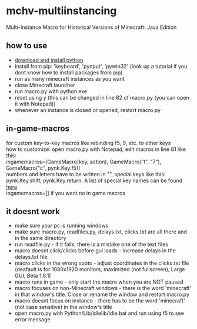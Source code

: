 # mchv-multiinstancing
Multi-Instance Macro for Historical Versions of Minecraft: Java Edition

## how to use
- [download and install python](https://www.python.org/downloads/)<br />
- install from pip: 'keyboard', 'pynput', 'pywin32' (look up a tutorial if you dont know how to install packages from pip)<br />
- run as many minecraft instances as you want<br />
- close Minecraft launcher<br />
- run macro.py with python.exe<br />
- reset using y (this can be changed in line 82 of macro.py (you can open it with Notepad))<br />
- whenever an instance is closed or opened, restart macro.py<br />

## in-game-macros
for custom key-to-key macros like rebinding f5, 9, etc. to other keys<br />
how to customize: open macro.py with Notepad, edit macros in line 81 like this:<br />
ingamemacros=[GameMacro(key, action), GameMacro("t", "7"), GameMacro("c", pynk.Key.f5)]<br />
numbers and letters have to be written in "", special keys like this: pynk.Key.shift, pynk.Key.return. A list of special key names can be found [here]( https://pynput.readthedocs.io/en/latest/keyboard.html#pynput.keyboard.Key)<br />
ingamemacros=[] if you want no in game macros<br />

## it doesnt work
- make sure your pc is running windows<br />
- make sure macro.py, readfiles.py, delays.txt, clicks.txt are all there and in the same directory<br />
- run readfile.py - if it fails, there is a mistake one of the text files<br />
- macro doesnt click/clicks before gui loads - increase delays in the delays.txt file<br />
- macro clicks in the wrong spots - adjust coordinates in the clicks.txt file (deafault is for 1080x1920 monitors, maximized (not fullscreen), Large GUI, Beta 1.8.1)<br />
- macro runs in game - only start the macro when you are NOT paused<br />
- macro focuses on non-Minecraft windows - there is the word 'minecraft' in that window's title. Close or rename the window and restart macro.py
- macro doesnt focus on instance - there has to be the word 'minecraft' (not case sensitive) in the window's title
- open macro.py with Python/Lib/idlelib/idle.bat and run using f5 to see error message
